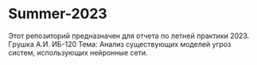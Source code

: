 # Summer-2023

Этот репозиторий предназначен для отчета по летней практики 2023. Гpушка А.И. ИБ-120 Тема: Анализ существующих моделей угроз систем, использующих нейронные сети.
